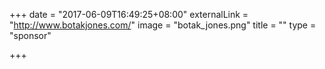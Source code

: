 +++
date = "2017-06-09T16:49:25+08:00"
externalLink = "http://www.botakjones.com/"
image = "botak_jones.png"
title = ""
type = "sponsor"

+++

